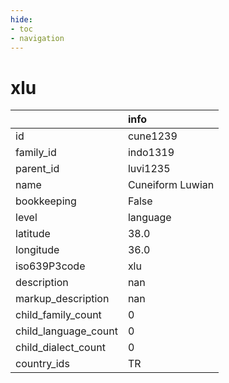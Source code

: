 ```yaml
---
hide:
- toc
- navigation
---
```

# xlu
|                      | info             |
|:---------------------|:-----------------|
| id                   | cune1239         |
| family_id            | indo1319         |
| parent_id            | luvi1235         |
| name                 | Cuneiform Luwian |
| bookkeeping          | False            |
| level                | language         |
| latitude             | 38.0             |
| longitude            | 36.0             |
| iso639P3code         | xlu              |
| description          | nan              |
| markup_description   | nan              |
| child_family_count   | 0                |
| child_language_count | 0                |
| child_dialect_count  | 0                |
| country_ids          | TR               |